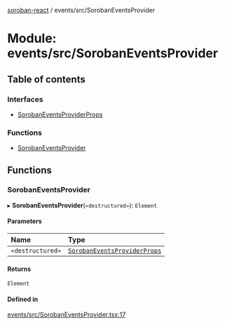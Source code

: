 [soroban-react](../README.md) / events/src/SorobanEventsProvider

# Module: events/src/SorobanEventsProvider

## Table of contents

### Interfaces

- [SorobanEventsProviderProps](../interfaces/events_src_SorobanEventsProvider.SorobanEventsProviderProps.md)

### Functions

- [SorobanEventsProvider](events_src_SorobanEventsProvider.md#sorobaneventsprovider)

## Functions

### SorobanEventsProvider

▸ **SorobanEventsProvider**(`«destructured»`): `Element`

#### Parameters

| Name | Type |
| :------ | :------ |
| `«destructured»` | [`SorobanEventsProviderProps`](../interfaces/events_src_SorobanEventsProvider.SorobanEventsProviderProps.md) |

#### Returns

`Element`

#### Defined in

[events/src/SorobanEventsProvider.tsx:17](https://github.com/mauroepce/soroban-react/blob/486e5d4/packages/events/src/SorobanEventsProvider.tsx#L17)
